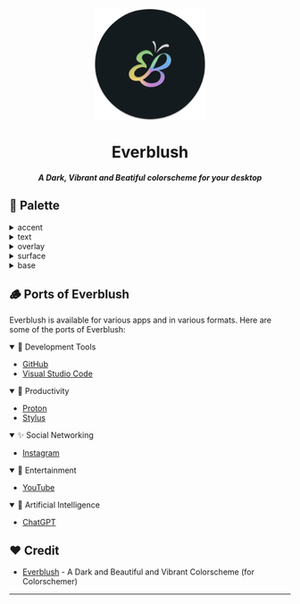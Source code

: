 <div align="center">
<img align="center" src="https://raw.githubusercontent.com/Everblush/assets/main/logo.png" height="200px" width="200px" alt="logo"> 
</div>

<h1 align="center">Everblush</h1> 
<h4 align="center"><i>A Dark, Vibrant and Beatiful colorscheme for your desktop</i></h4>

## 🎨 Palette

<details>
<summary>accent</summary>
<table align="center">
<tr>
<th>Preview</th>
<th>Variable</th>
<th>Hex</th>
<th>RGB</th>
<th>HSL</th>
</tr>
<tr>
<td><img src="assets/palette/accent-rosewater.png" alt="rosewater"></td>
<td><code>rosewater</code></td>
<td><code>#f2d3d3</code></td>
<td><code>242,211,211</code></td>
<td><code>0,54,89</code></td>
</tr>
<tr>
<td><img src="assets/palette/accent-flamingo.png" alt="flamingo"></td>
<td><code>flamingo</code></td>
<td><code>#f4a2a2</code></td>
<td><code>244,162,162</code></td>
<td><code>0,79,80</code></td>
</tr>
<tr>
<td><img src="assets/palette/accent-pink.png" alt="pink"></td>
<td><code>pink</code></td>
<td><code>#d58ac5</code></td>
<td><code>213,138,197</code></td>
<td><code>313,47,69</code></td>
</tr>
<tr>
<td><img src="assets/palette/accent-mauve.png" alt="mauve"></td>
<td><code>mauve</code></td>
<td><code>#ac7bd9</code></td>
<td><code>172,123,217</code></td>
<td><code>271,55,67</code></td>
</tr>
<tr>
<td><img src="assets/palette/accent-red.png" alt="red"></td>
<td><code>red</code></td>
<td><code>#e57474</code></td>
<td><code>229,116,116</code></td>
<td><code>0,68,68</code></td>
</tr>
<tr>
<td><img src="assets/palette/accent-maroon.png" alt="maroon"></td>
<td><code>maroon</code></td>
<td><code>#c15d5d</code></td>
<td><code>193,93,93</code></td>
<td><code>0,45,56</code></td>
</tr>
<tr>
<td><img src="assets/palette/accent-peach.png" alt="peach"></td>
<td><code>peach</code></td>
<td><code>#d68a60</code></td>
<td><code>214,138,96</code></td>
<td><code>21,59,61</code></td>
</tr>
<tr>
<td><img src="assets/palette/accent-yellow.png" alt="yellow"></td>
<td><code>yellow</code></td>
<td><code>#e5c76b</code></td>
<td><code>229,199,107</code></td>
<td><code>45,70,66</code></td>
</tr>
<tr>
<td><img src="assets/palette/accent-green.png" alt="green"></td>
<td><code>green</code></td>
<td><code>#8ccf7e</code></td>
<td><code>140,207,126</code></td>
<td><code>110,46,65</code></td>
</tr>
<tr>
<td><img src="assets/palette/accent-teal.png" alt="teal"></td>
<td><code>teal</code></td>
<td><code>#6cbf99</code></td>
<td><code>108,191,153</code></td>
<td><code>153,39,59</code></td>
</tr>
<tr>
<td><img src="assets/palette/accent-sky.png" alt="sky"></td>
<td><code>sky</code></td>
<td><code>#78c5d6</code></td>
<td><code>120,197,214</code></td>
<td><code>191,53,65</code></td>
</tr>
<tr>
<td><img src="assets/palette/accent-sapphire.png" alt="sapphire"></td>
<td><code>sapphire</code></td>
<td><code>#5aa0d8</code></td>
<td><code>90,160,216</code></td>
<td><code>207,62,60</code></td>
</tr>
<tr>
<td><img src="assets/palette/accent-blue.png" alt="blue"></td>
<td><code>blue</code></td>
<td><code>#67b0e8</code></td>
<td><code>103,176,232</code></td>
<td><code>206,74,66</code></td>
</tr>
<tr>
<td><img src="assets/palette/accent-lavender.png" alt="lavender"></td>
<td><code>lavender</code></td>
<td><code>#9a81d5</code></td>
<td><code>154,129,213</code></td>
<td><code>258,50,67</code></td>
</tr>
</table></details>
<details>
<summary>text</summary>
<table align="center">
<tr>
<th>Preview</th>
<th>Variable</th>
<th>Hex</th>
<th>RGB</th>
<th>HSL</th>
</tr>
<tr>
<td><img src="assets/palette/text-text.png" alt="text"></td>
<td><code>text</code></td>
<td><code>#dadada</code></td>
<td><code>218,218,218</code></td>
<td><code>0,0,85</code></td>
</tr>
<tr>
<td><img src="assets/palette/text-subtext1.png" alt="subtext1"></td>
<td><code>subtext1</code></td>
<td><code>#b3b9b8</code></td>
<td><code>179,185,184</code></td>
<td><code>170,4,71</code></td>
</tr>
<tr>
<td><img src="assets/palette/text-subtext0.png" alt="subtext0"></td>
<td><code>subtext0</code></td>
<td><code>#a1a7a6</code></td>
<td><code>161,167,166</code></td>
<td><code>170,3,64</code></td>
</tr>
</table></details>
<details>
<summary>overlay</summary>
<table align="center">
<tr>
<th>Preview</th>
<th>Variable</th>
<th>Hex</th>
<th>RGB</th>
<th>HSL</th>
</tr>
<tr>
<td><img src="assets/palette/overlay-overlay2.png" alt="overlay2"></td>
<td><code>overlay2</code></td>
<td><code>#5c6268</code></td>
<td><code>92,98,104</code></td>
<td><code>210,6,38</code></td>
</tr>
<tr>
<td><img src="assets/palette/overlay-overlay1.png" alt="overlay1"></td>
<td><code>overlay1</code></td>
<td><code>#4b5157</code></td>
<td><code>75,81,87</code></td>
<td><code>210,7,32</code></td>
</tr>
<tr>
<td><img src="assets/palette/overlay-overlay0.png" alt="overlay0"></td>
<td><code>overlay0</code></td>
<td><code>#3a4045</code></td>
<td><code>58,64,69</code></td>
<td><code>207,9,25</code></td>
</tr>
</table></details>
<details>
<summary>surface</summary>
<table align="center">
<tr>
<th>Preview</th>
<th>Variable</th>
<th>Hex</th>
<th>RGB</th>
<th>HSL</th>
</tr>
<tr>
<td><img src="assets/palette/surface-surface2.png" alt="surface2"></td>
<td><code>surface2</code></td>
<td><code>#31363a</code></td>
<td><code>49,54,58</code></td>
<td><code>207,8,21</code></td>
</tr>
<tr>
<td><img src="assets/palette/surface-surface1.png" alt="surface1"></td>
<td><code>surface1</code></td>
<td><code>#292e32</code></td>
<td><code>41,46,50</code></td>
<td><code>207,10,18</code></td>
</tr>
<tr>
<td><img src="assets/palette/surface-surface0.png" alt="surface0"></td>
<td><code>surface0</code></td>
<td><code>#232a2d</code></td>
<td><code>35,42,45</code></td>
<td><code>198,13,16</code></td>
</tr>
</table></details>
<details>
<summary>base</summary>
<table align="center">
<tr>
<th>Preview</th>
<th>Variable</th>
<th>Hex</th>
<th>RGB</th>
<th>HSL</th>
</tr>
<tr>
<td><img src="assets/palette/base-base.png" alt="base"></td>
<td><code>base</code></td>
<td><code>#141b1e</code></td>
<td><code>20,27,30</code></td>
<td><code>198,20,10</code></td>
</tr>
<tr>
<td><img src="assets/palette/base-mantle.png" alt="mantle"></td>
<td><code>mantle</code></td>
<td><code>#0f1518</code></td>
<td><code>15,21,24</code></td>
<td><code>200,23,8</code></td>
</tr>
<tr>
<td><img src="assets/palette/base-crust.png" alt="crust"></td>
<td><code>crust</code></td>
<td><code>#0a0f11</code></td>
<td><code>10,15,17</code></td>
<td><code>197,26,5</code></td>
</tr>
</table></details>

## 🪵 Ports of Everblush

Everblush is available for various apps and in various formats. Here are some of the ports of Everblush:

<details open>
<summary>💭 Development Tools</summary>

- [GitHub](userstyles/styles/github)
- [Visual Studio Code](vscode)

</details>

<details open>
<summary>📖 Productivity</summary>

- [Proton](userstyles/styles/proton)
- [Stylus](userstyles/styles/stylus)

</details>

<details open>
<summary>✨ Social Networking</summary>

- [Instagram](userstyles/styles/instagram)

</details>

<details open>
<summary>🌈 Entertainment</summary>

- [YouTube](userstyles/styles/youtube)

</details>

<details open>
<summary>🤖 Artificial Intelligence</summary>

- [ChatGPT](userstyles/styles/chatgpt)

</details>

## ❤️ Credit

- [Everblush](https://github.com/Everblush) - A Dark and Beautiful and Vibrant Colorscheme (for Colorschemer)

---

